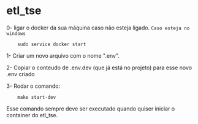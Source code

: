 # etl_tse

0- ligar o docker da sua máquina caso não esteja ligado. `Caso esteja no windows`

        sudo service docker start

1- Criar um novo arquivo com o nome ".env".

2- Copiar o conteudo de .env.dev (que já está no projeto) para esse novo .env criado

3- Rodar o comando:

        make start-dev

Esse comando sempre deve ser executado quando quiser iniciar o container do etl_tse.

